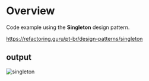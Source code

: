# Overview

Code example using the <b>Singleton</b> design pattern.

https://refactoring.guru/pt-br/design-patterns/singleton

## output
![singleton](https://user-images.githubusercontent.com/56695817/186299249-30b55d12-fbe5-420f-a10b-b6b0f116ed0f.gif)
